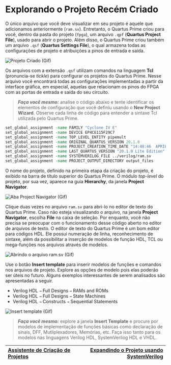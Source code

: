 # Explorando o Projeto Recém Criado

O único arquivo que você deve visualizar em seu projeto é aquele que adicionamos anteriormente (`ram.sv`). Entretanto, o Quartus Prime criou para você, dentro da pasta do projeto (`fpga`), um arquivo `.qpf` (**Quartus Project File**), usado para abrir o projeto. Além disso, o Quartus Prime criou também um arquivo `.qsf` (**Quartus Settings File**), o qual armazena todas as configurações de projeto e atribuições a pinos de entrada e saída.

![Projeto Criado (Gif)](https://i.loli.net/2021/04/24/Y2AibaCyGEqVvJn.gif)

Os arquivos com a extensão `.qsf` utilizam comandos na linguagem **Tcl** (pronuncia-se _tickle_) para configurar os projetos do Quartus Prime. Nesse arquivo você encontrará todas as configurações implementadas a partir da interface gráfica, em especial, aquelas que relacionam os pinos do FPGA com as portas de entrada e saída do seu circuito.

> **_Faça você mesmo:_** analise o código abaixo e tente identificar os elementos de configuração que você definiu usando o **New Project Wizard**. Observe cada linha de código para entender a sintaxe Tcl utilizada pelo Quartus Prime.

```tcl
set_global_assignment -name FAMILY "Cyclone IV E"
set_global_assignment -name DEVICE EP4CE115F29C7
set_global_assignment -name TOP_LEVEL_ENTITY pipemult
set_global_assignment -name ORIGINAL_QUARTUS_VERSION 20.1.0
set_global_assignment -name PROJECT_CREATION_TIME_DATE "14:48:46  APRIL 23, 2021"
set_global_assignment -name LAST_QUARTUS_VERSION "20.1.0 Lite Edition"
set_global_assignment -name SYSTEMVERILOG_FILE ../verilog/ram.sv
set_global_assignment -name PROJECT_OUTPUT_DIRECTORY output_files
```

O nome do projeto, definido na primeira etapa da criação do projeto, é exibido na barra de título superior do Quartus Prime. O módulo _top-level_ do projeto, por sua vez, aparece na guia **Hierarchy**, da janela **Project Navigator**.

![Aba Project Navigator (Gif)](https://i.loli.net/2021/04/24/8DPETpLHytlIkS7.gif)

Clique duas vezes no arquivo `ram.sv` para abri-lo no editor de texto do Quartus Prime. Caso não esteja visualizando o arquivo, na janela **Project Navigator**, escolha **File** na caixa de seleção. Por enquanto, você não precisa se preocupar com o funcionamento desse código aberto no editor de arquivos de texto. O editor de texto do Quartus Prime é um bom editor para códigos HDL. Ele possui numeração de linha, reconhecimento de sintaxe, além da possibilitar a inserção de modelos de função HDL, TCL ou mega-funções nos arquivos através de modelos.

![Abrindo o arquivo ram.sv (Gif)](https://i.loli.net/2021/04/24/j2lrTukVJx7DEeH.gif)

Use o botão **Insert template** para inserir modelos de funções e comandos nos arquivos de projeto. Explore as opções de modelo pois elas poderão ser úteis no futuro. Alguns exemplos interessantes de serem analisados são apresentadas a seguir.

- Verilog HDL `→` Full Designs `→` RAMs and ROMs
- Verilog HDL `→` Full Designs `→` State Machines
- Verilog HDL `→` Constructs `→` Sequential Statements

![Insert template (Gif)](https://i.loli.net/2021/04/24/9Qb6WM8mOKBgrjf.gif)

> _**Faça você mesmo:**_ explore a janela **Insert Template** e procure por modelos de implementação de funções básicas como declaração de sinais, DFF, Mutliplexadores, Memórias, etc. Faça isso tanto para os modelos nas linguagens Verilog HDL, SystemVerilog HDL e VHDL.



| [Assistente de Criação de Projetos](../pages/megawizard.md) | [Expandindo o Projeto usando SystemVerilog](systemverilog.md) |
| :---------------------------------------------------------- | -----------------------------------------------------------: |